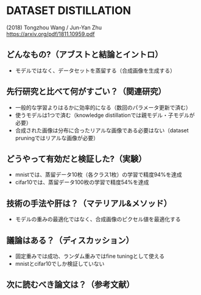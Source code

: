 # DATASET DISTILLATION
(2018) Tongzhou Wang / Jun-Yan Zhu  
https://arxiv.org/pdf/1811.10959.pdf  

## どんなもの?（アブストと結論とイントロ）
- モデルではなく、データセットを蒸留する（合成画像を生成する）

## 先行研究と比べて何がすごい？（関連研究）
- 一般的な学習よりはるかに効率的になる（数回のパラメータ更新で済む）
- 使うモデルは1つで済む（knowledge distillationでは親モデル・子モデルが必要）
- 合成された画像は分布に合ったリアルな画像である必要はない（dataset pruningではリアルな画像が必要）

## どうやって有効だと検証した?（実験）
- mnistでは、蒸留データ10枚（各クラス1枚）の学習で精度94%を達成
- cifar10では、蒸留データ100枚の学習で精度54%を達成

## 技術の手法や肝は？（マテリアル&メソッド）
- モデルの重みの最適化ではなく、合成画像のピクセル値を最適化する

## 議論はある？（ディスカッション）
- 固定重みでは成功、ランダム重みではfine tuningとして使える
- mnistとcifar10でしか検証していない

## 次に読むべき論文は？（参考文献）

